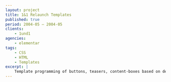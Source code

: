 ```yaml
---
layout: project
title: 1&1 Relaunch Templates
published: true
period: 2004-05 – 2004-05
clients:
    - 1und1
agencies:
    - elementar
tags:
    - CSS
    - HTML
    - Templates
excerpt: |
    Template programming of buttons, teasers, content-boxes based on designs.
---
```


